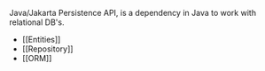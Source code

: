 Java/Jakarta Persistence API, is a dependency in Java to work with relational DB's.

 - [[Entities]]
 - [[Repository]]
 - [[ORM]]